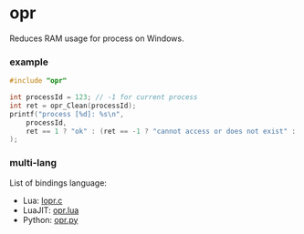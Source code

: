 # opr
Reduces RAM usage for process on Windows.

### example

```c
#include "opr"

int processId = 123; // -1 for current process
int ret = opr_Clean(processId);
printf("process [%d]: %s\n",
    processId,
    ret == 1 ? "ok" : (ret == -1 ? "cannot access or does not exist" : "fail")
);

```

### multi-lang

List of bindings language:
- Lua: [lopr.c](https://github.com/wy3/opr/tree/main/bindings/lua)
- LuaJIT: [opr.lua](https://github.com/wy3/opr/tree/main/bindings/lua/luajit)
- Python: [opr.py](https://github.com/wy3/opr/tree/main/bindings/python)
